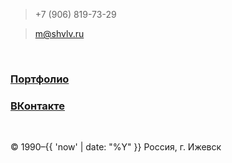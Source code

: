 > +7 (906) 819-73-29

> m@shvlv.ru

<br>

### [Портфолио](https://freelansim.ru/freelancers/shuvalov_m)
### [ВКонтакте](http://vk.com/m.a.shuvalov)

<br>

© 1990–{{ 'now' | date: "%Y" }} Россия, г. Ижевск

